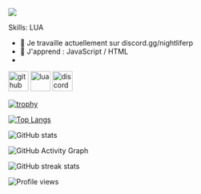 ![](https://imgur.com/aW8phxi.png)


Skills: LUA

- 🔭 Je travaille actuellement sur discord.gg/nightliferp 
- 🌱 J'apprend : JavaScript / HTML 
- 


[<img src='https://cdn.jsdelivr.net/npm/simple-icons@3.0.1/icons/github.svg' alt='github' height='40'>](https://github.com/Noa-lua)  [<img src='https://cdn.jsdelivr.net/npm/simple-icons@3.0.1/icons/lua.svg' alt='lua' height='40'>](https://www.lua.org/)  [<img src='https://cdn.jsdelivr.net/npm/simple-icons@3.0.1/icons/discord.svg' alt='discord' height='40'>](https://dsc.gg/nkdev)  

[![trophy](https://github-profile-trophy.vercel.app/?username=Noa-lua)](https://github.com/ryo-ma/github-profile-trophy)

[![Top Langs](https://github-readme-stats.vercel.app/api/top-langs/?username=Noa-lua)](https://github.com/anuraghazra/github-readme-stats)

![GitHub stats](https://github-readme-stats.vercel.app/api?username=Noa-lua&show_icons=true)  

![GitHub Activity Graph](https://activity-graph.herokuapp.com/graph?username=Noa-lua)  

![GitHub streak stats](https://github-readme-streak-stats.herokuapp.com/?user=Noa-lua)  

![Profile views](https://gpvc.arturio.dev/Noa-lua)  
